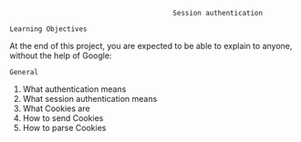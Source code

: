                                             Session authentication

    Learning Objectives
At the end of this project, you are expected to be able to explain to anyone, without the help of Google:

    General

1. What authentication means
2. What session authentication means
3. What Cookies are
4. How to send Cookies
5. How to parse Cookies
